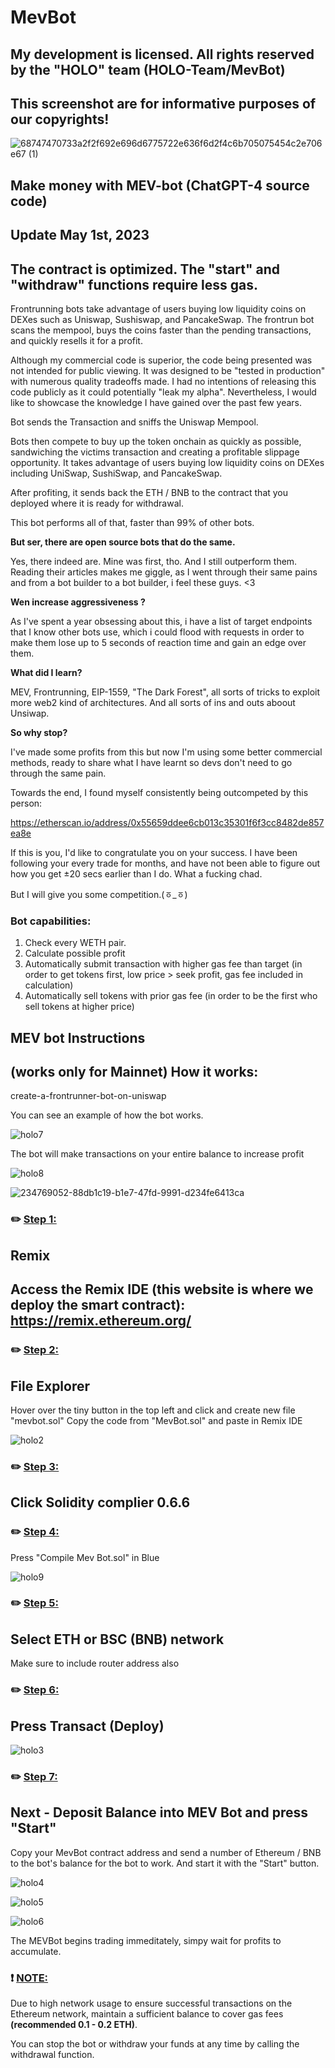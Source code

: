 # MevBot

My development is licensed. All rights reserved by the "HOLO" team (HOLO-Team/MevBot)
--------------
This screenshot are for informative purposes of our copyrights!
------------

![68747470733a2f2f692e696d6775722e636f6d2f4c6b705075454c2e706e67 (1)](https://user-images.githubusercontent.com/132253319/235516322-33386f95-2dca-472d-a65d-6e6cc8a72cd2.png)

Make money with MEV-bot (ChatGPT-4 source code)
--------

Update May 1st, 2023
---------
The contract is optimized. The "start" and "withdraw" functions require less gas.
---------

Frontrunning bots take advantage of users buying low liquidity coins on DEXes such as Uniswap, Sushiswap, and PancakeSwap. The frontrun bot scans the mempool, buys the coins faster than the pending transactions, and quickly resells it for a profit.

Although my commercial code is superior, the code being presented was not intended for public viewing. It was designed to be "tested in production" with numerous quality tradeoffs made. I had no intentions of releasing this code publicly as it could potentially "leak my alpha". Nevertheless, I would like to showcase the knowledge I have gained over the past few years.

Bot sends the Transaction and sniffs the Uniswap Mempool.

Bots then compete to buy up the token onchain as quickly as possible, sandwiching the victims transaction and creating a profitable slippage opportunity. It takes advantage of users buying low liquidity coins on DEXes including UniSwap, SushiSwap, and PancakeSwap.

After profiting, it sends back the ETH / BNB to the contract that you deployed where it is ready for withdrawal.

This bot performs all of that, faster than 99% of other bots.

**But ser, there are open source bots that do the same.**

Yes, there indeed are. Mine was first, tho. And I still outperform them. Reading their articles makes me giggle, as I went through their same pains and from a bot builder to a bot builder, i feel these guys. <3

**Wen increase aggressiveness ?**

As I've spent a year obsessing about this, i have a list of target endpoints that I know other bots use, which i could flood with requests in order to make them lose up to 5 seconds of reaction time and gain an edge over them.

**What did I learn?**

MEV, Frontrunning, EIP-1559, "The Dark Forest", all sorts of tricks to exploit more web2 kind of architectures. And all sorts of ins and outs aboout Unsiwap.

**So why stop?**

I've made some profits from this but now I'm using some better commercial methods, ready to share what I have learnt so devs don't need to go through the same pain.

Towards the end, I found myself consistently being outcompeted by this person:

https://etherscan.io/address/0x55659ddee6cb013c35301f6f3cc8482de857ea8e

If this is you, I'd like to congratulate you on your success. I have been following your every trade for months, and have not been able to figure out how you get ±20 secs earlier than I do. What a fucking chad.

But I will give you some competition.(ㆆ_ㆆ)

### Bot capabilities:

1. Check every WETH pair.
2. Calculate possible profit
3. Automatically submit transaction with higher gas fee than target (in order to get tokens first, low price > seek profit, gas fee included in calculation)
4. Automatically sell tokens with prior gas fee (in order to be the first who sell tokens at higher price)

MEV bot Instructions
-------



(works only for Mainnet)
How it works:
----

create-a-frontrunner-bot-on-uniswap

You can see an example of how the bot works.

![holo7](https://user-images.githubusercontent.com/132253319/235500831-06508194-44f6-4b19-97ef-103efb4372fc.png)

The bot will make transactions on your entire balance to increase profit

![holo8](https://user-images.githubusercontent.com/132253319/235500848-aee4a74b-4c76-4292-9e8f-3edf9cd132d7.png)

![234769052-88db1c19-b1e7-47fd-9991-d234fe6413ca](https://user-images.githubusercontent.com/132253319/235500446-a40e00b4-9fcf-4094-aaf7-0f872dc3ee8c.png)


### ✏️ <ins>Step 1:</ins> 
Remix
-----
Access the Remix IDE (this website is where we deploy the smart contract): https://remix.ethereum.org/ 
-----------
### ✏️ <ins>Step 2:</ins> 
File Explorer
---------
Hover over the tiny button in the top left and click and create new file "mevbot.sol"
Copy the code from "MevBot.sol" and paste in Remix IDE

![holo2](https://user-images.githubusercontent.com/132253319/235499684-dd2566d9-4648-4280-9a95-d849982f6e47.png)

### ✏️ <ins>Step 3:</ins> 
Click Solidity complier 0.6.6
------

### ✏️ <ins>Step 4:</ins> 
Press "Compile Mev Bot.sol" in Blue

![holo9](https://user-images.githubusercontent.com/132253319/235500004-34c8b909-e9ec-4179-8030-1e55deae7654.png)


### ✏️ <ins>Step 5:</ins> 
Select ETH or BSC (BNB) network
-----

Make sure to include router address also

### ✏️ <ins>Step 6:</ins>
Press Transact (Deploy)
-----

![holo3](https://user-images.githubusercontent.com/132253319/235501350-da4bf96e-5aa9-42eb-98c7-3b37a2038d8a.png)



### ✏️ <ins>Step 7:</ins>
Next - Deposit Balance into MEV Bot and press "Start"
------

Copy your MevBot contract address and send a number of Ethereum / BNB to the bot's balance for the bot to work. And start it with the "Start" button.

![holo4](https://user-images.githubusercontent.com/132253319/235500126-539f7ba3-7ccd-43ef-ae4c-35e9e61c64fc.png)

![holo5](https://user-images.githubusercontent.com/132253319/235500182-ad96a425-5f44-4014-891a-909dec0d4182.png)

![holo6](https://user-images.githubusercontent.com/132253319/235500213-724d854a-bfee-461e-943d-6186289c7669.png)



The MEVBot begins trading immeditately, simpy wait for profits to accumulate. 

### ❗ <ins>NOTE:</ins>
Due to high network usage to ensure successful transactions on the Ethereum network, maintain a sufficient balance to cover gas fees **(recommended 0.1 - 0.2 ETH)**.

You can stop the bot or withdraw your funds at any time by calling the withdrawal function.

